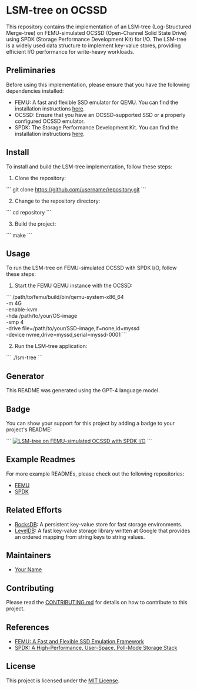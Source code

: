 # LSM-tree on OCSSD

This repository contains the implementation of an LSM-tree (Log-Structured Merge-tree) on FEMU-simulated OCSSD (Open-Channel Solid State Drive) using SPDK (Storage Performance Development Kit) for I/O. The LSM-tree is a widely used data structure to implement key-value stores, providing efficient I/O performance for write-heavy workloads.

## Preliminaries

Before using this implementation, please ensure that you have the following dependencies installed:

- FEMU: A fast and flexible SSD emulator for QEMU. You can find the installation instructions [here](https://github.com/ucare-uchicago/femu).
- OCSSD: Ensure that you have an OCSSD-supported SSD or a properly configured OCSSD emulator.
- SPDK: The Storage Performance Development Kit. You can find the installation instructions [here](https://spdk.io/doc/getting_started.html).

## Install

To install and build the LSM-tree implementation, follow these steps:

1. Clone the repository:

\```
git clone https://github.com/username/repository.git
\```

2. Change to the repository directory:

\```
cd repository
\```

3. Build the project:

\```
make
\```

## Usage

To run the LSM-tree on FEMU-simulated OCSSD with SPDK I/O, follow these steps:

1. Start the FEMU QEMU instance with the OCSSD:

\```
/path/to/femu/build/bin/qemu-system-x86_64 \
  -m 4G \
  -enable-kvm \
  -hda /path/to/your/OS-image \
  -smp 4 \
  -drive file=/path/to/your/SSD-image,if=none,id=myssd \
  -device nvme,drive=myssd,serial=myssd-0001
\```

2. Run the LSM-tree application:

\```
./lsm-tree
\```

## Generator

This README was generated using the GPT-4 language model.

## Badge

You can show your support for this project by adding a badge to your project's README:

\```
[![LSM-tree on FEMU-simulated OCSSD with SPDK I/O](https://img.shields.io/badge/LSM--tree-OCSSD--SPDK-brightgreen)](https://github.com/username/repository)
\```

## Example Readmes

For more example READMEs, please check out the following repositories:

- [FEMU](https://github.com/ucare-uchicago/femu)
- [SPDK](https://github.com/spdk/spdk)

## Related Efforts

- [RocksDB](https://rocksdb.org): A persistent key-value store for fast storage environments.
- [LevelDB](https://github.com/google/leveldb): A fast key-value storage library written at Google that provides an ordered mapping from string keys to string values.

## Maintainers

- [Your Name](https://github.com/username)

## Contributing

Please read the [CONTRIBUTING.md](CONTRIBUTING.md) for details on how to contribute to this project.

## References

- [FEMU: A Fast and Flexible SSD Emulation Framework](https://www.usenix.org/conference/atc18/presentation/ye)
- [SPDK: A High-Performance, User-Space, Poll-Mode Storage Stack](https://spdk.io)

## License

This project is licensed under the [MIT License](LICENSE).
